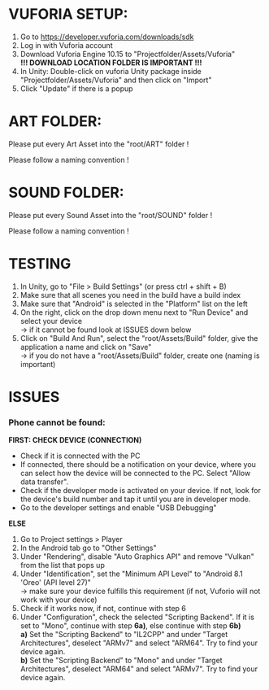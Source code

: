 # VUFORIA SETUP:

1. Go to https://developer.vuforia.com/downloads/sdk
2. Log in with Vuforia account
3. Download Vuforia Engine 10.15 to "Projectfolder/Assets/Vuforia"\
   **!!! DOWNLOAD LOCATION FOLDER IS IMPORTANT !!!**
4. In Unity: Double-click on vuforia Unity package inside "Projectfolder/Assets/Vuforia" and then click on "Import"
5. Click "Update" if there is a popup

# ART FOLDER:

Please put every Art Asset into the "root/ART" folder !
	
Please follow a naming convention !

# SOUND FOLDER:

Please put every Sound Asset into the "root/SOUND" folder !
	
Please follow a naming convention !

# TESTING

1. In Unity, go to "File > Build Settings" (or press ctrl + shift + B)
2. Make sure that all scenes you need in the build have a build index
3. Make sure that "Android" is selected in the "Platform" list on the left
4. On the right, click on the drop down menu next to "Run Device" and select your device\
	&rarr; if it cannot be found look at ISSUES down below
5. Click on "Build And Run", select the "root/Assets/Build" folder, give the application a name and click on "Save"\
	&rarr; if you do not have a "root/Assets/Build" folder, create one (naming is important)

# ISSUES

### Phone cannot be found:

**FIRST: CHECK DEVICE (CONNECTION)**

- Check if it is connected with the PC
- If connected, there should be a notification on your device, where you can select how the device will be connected to the PC. Select "Allow data transfer".
- Check if the developer mode is activated on your device. If not, look for the device's build number and tap it until you are in developer mode.
- Go to the developer settings and enable "USB Debugging"

**ELSE**

1. Go to Project settings > Player
2. In the Android tab go to "Other Settings"
3. Under "Rendering", disable "Auto Graphics API" and remove "Vulkan" from the list that pops up
4. Under "Identification", set the "Minimum API Level" to "Android 8.1 'Oreo' (API level 27)"\
	&rarr; make sure your device fulfills this requirement (if not, Vuforio will not work with your device)
5. Check if it works now, if not, continue with step 6
6. Under "Configuration", check the selected "Scripting Backend". If it is set to "Mono", continue with step **6a)**, else continue with step **6b)**\
	**a)** Set the "Scripting Backend" to "IL2CPP" and under "Target Architectures", deselect "ARMv7" and select "ARM64". Try to find your device again.\
	**b)** Set the "Scripting Backend" to "Mono" and under "Target Architectures", deselect "ARM64" and select "ARMv7". Try to find your device again.







